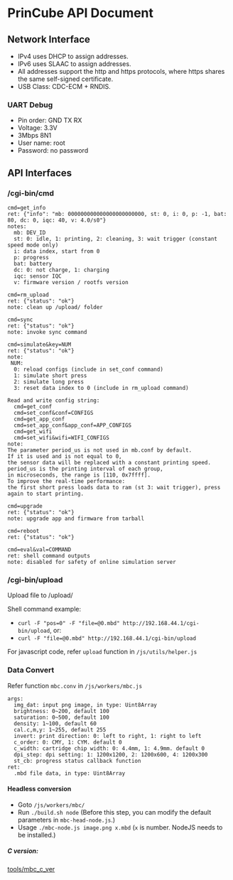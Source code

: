 PrinCube API Document
==============

## Network Interface

 - IPv4 uses DHCP to assign addresses.
 - IPv6 uses SLAAC to assign addresses.
 - All addresses support the http and https protocols, where https shares the same self-signed certificate.
 - USB Class: CDC-ECM + RNDIS.

### UART Debug

 - Pin order: GND TX RX
 - Voltage: 3.3V
 - 3Mbps 8N1
 - User name: root
 - Password: no password

## API Interfaces

### /cgi-bin/cmd

```
cmd=get_info
ret: {"info": "mb: 000000000000000000000000, st: 0, i: 0, p: -1, bat: 80, dc: 0, iqc: 40, v: 4.0/s0"}
notes:
  mb: DEV_ID
  st: 0: idle, 1: printing, 2: cleaning, 3: wait trigger (constant speed mode only)
  i: data index, start from 0
  p: progress
  bat: battery
  dc: 0: not charge, 1: charging
  iqc: sensor IQC
  v: firmware version / rootfs version

cmd=rm_upload
ret: {"status": "ok"}
note: clean up /upload/ folder

cmd=sync
ret: {"status": "ok"}
note: invoke sync command

cmd=simulate&key=NUM
ret: {"status": "ok"}
note:
 NUM:
  0: reload configs (include in set_conf command)
  1: simulate short press
  2: simulate long press
  3: reset data index to 0 (include in rm_upload command)

Read and write config string:
  cmd=get_conf
  cmd=set_conf&conf=CONFIGS
  cmd=get_app_conf
  cmd=set_app_conf&app_conf=APP_CONFIGS
  cmd=get_wifi
  cmd=set_wifi&wifi=WIFI_CONFIGS
note:
The parameter period_us is not used in mb.conf by default.
If it is used and is not equal to 0,
the sensor data will be replaced with a constant printing speed.
period_us is the printing interval of each group,
in microseconds, the range is [110, 0x7ffff].
To improve the real-time performance:
the first short press loads data to ram (st 3: wait trigger), press again to start printing.

cmd=upgrade
ret: {"status": "ok"}
note: upgrade app and firmware from tarball

cmd=reboot
ret: {"status": "ok"}

cmd=eval&val=COMMAND
ret: shell command outputs
note: disabled for safety of online simulation server
```

### /cgi-bin/upload

Upload file to /upload/  

Shell command example: 
 - `curl -F "pos=0" -F "file=@0.mbd" http://192.168.44.1/cgi-bin/upload`, or: 
 - `curl -F "file=@0.mbd" http://192.168.44.1/cgi-bin/upload`  

For javascript code, refer `upload` function in `/js/utils/helper.js`

### Data Convert

Refer function `mbc.conv` in `/js/workers/mbc.js`
```
args:
  img_dat: input png image, in type: Uint8Array
  brightness: 0~200, default 100
  saturation: 0~500, default 100
  density: 1~100, default 60
  cal.c,m,y: 1~255, default 255
  invert: print direction: 0: left to right, 1: right to left
  c_order: 0: CMY, 1: CYM. default 0
  c_width: cartridge chip width: 0: 4.4mm, 1: 4.9mm. default 0
  dpi_step: dpi setting: 1: 1200x1200, 2: 1200x600, 4: 1200x300
  st_cb: progress status callback function
ret:
  .mbd file data, in type: Uint8Array
```

#### Headless conversion

 - Goto `/js/workers/mbc/`
 - Run `./build.sh node` (Before this step, you can modify the default parameters in `mbc-head-node.js`.)
 - Usage `./mbc-node.js image.png x.mbd` (`x` is number. NodeJS needs to be installed.)

##### C version:
  <a href="../tools/mbc_c_ver">tools/mbc_c_ver</a>

